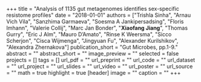 +++
title = "Analysis of 1135 gut metagenomes identifies sex-specific resistome profiles"
date = "2018-01-01"
authors = ["Trishla Sinha", "Arnau Vich Vila", "Sanzhima Garmaeva", "Soesma A Jankipersadsing", "Floris Imhann", "Valerie Collij", "Marc Jan Bonder", "**Xiaofang Jiang**", "Thomas Gurry", "Eric J Alm", "Mauro D’Amato", "Rinse K Weersma", "Sicco Scherjon", "Cisca Wijmenga", "Jingyuan Fu", "Alexander Kurilshikov", "Alexandra Zhernakova"]
publication_short = "Gut Microbes,  pp.1-9."
abstract = ""
abstract_short = ""
image_preview = ""
selected = false
projects = []
tags = []
url_pdf = ""
url_preprint = ""
url_code = ""
url_dataset = ""
url_project = ""
url_slides = ""
url_video = ""
url_poster = ""
url_source = ""
math = true
highlight = true
[header]
image = ""
caption = ""
+++
